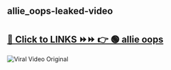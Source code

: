 
 ## allie_oops-leaked-video 

# <h2><a href="https://clipsfans.com/allie_oops&ref=git">🔗 Click to LINKS ⏩⏩ 👉 🟢 allie oops </a></h2>

<a href="https://clipsfans.com/allie_oops&ref=git" rel="nofollow" data-target="animated-image.originalLink"><img src="https://i.ibb.co.com/xMMVF88/686577567.gif" alt="Viral Video Original" style="max-width: 100%; display: inline-block;" data-target="animated-image.originalImage"></a>
